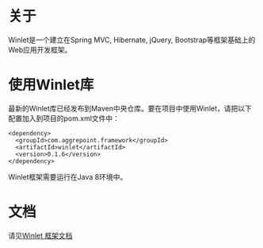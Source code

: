 # 关于
Winlet是一个建立在Spring MVC, Hibernate, jQuery, Bootstrap等框架基础上的Web应用开发框架。

# 使用Winlet库

最新的Winlet库已经发布到Maven中央仓库。要在项目中使用Winlet，请把以下配置加入到项目的pom.xml文件中：

```
<dependency>
  <groupId>com.aggrepoint.framework</groupId>
  <artifactId>winlet</artifactId>
  <version>0.1.6</version>
</dependency>
```
Winlet框架需要运行在Java 8环境中。

# 文档
请见[Winlet 框架文档](http://docs.aggrepoint.com)
